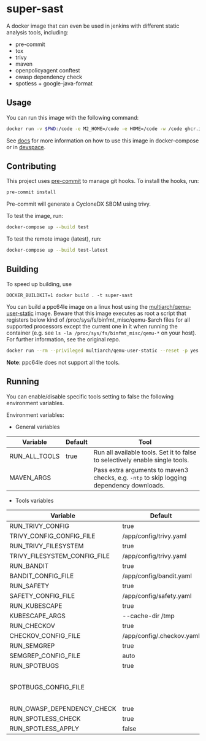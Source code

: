 # super-sast

A docker image that can even be used in jenkins
with different static analysis tools, including:

- pre-commit
- tox
- trivy
- maven
- openpolicyagent conftest
- owasp dependency check
- spotless + google-java-format

## Usage

You can run this image with the following command:

```bash
docker run -v $PWD:/code -e M2_HOME=/code -e HOME=/code -w /code ghcr.io/par-tec/super-sast:latest
```

See [docs](docs/README.md) for more information on how to use this image in docker-compose or in [devspace](https://devspace.sh).


## Contributing

This project uses [pre-commit](https://pre-commit.com/) to manage git hooks. To install the hooks, run:

```bash
pre-commit install
```

Pre-commit will generate a CycloneDX SBOM using trivy.

To test the image, run:

```bash
docker-compose up --build test
```

To test the remote image (latest), run:

```bash
docker-compose up --build test-latest
```

## Building

To speed up building, use

```
DOCKER_BUILDKIT=1 docker build . -t super-sast
```

You can build a ppc64le image on a linux host using
the  [multiarch/qemu-user-static](https://github.com/multiarch/qemu-user-static) image.
Beware that this image executes as root a script
that registers below kind of /proc/sys/fs/binfmt_misc/qemu-$arch files for all supported processors except the current one in it when running the container (e.g. see `ls -la /proc/sys/fs/binfmt_misc/qemu-*` on your host).
For further information, see the original repo.

```bash
docker run --rm --privileged multiarch/qemu-user-static --reset -p yes
```

**Note**: ppc64le does not support all the tools.

## Running

You can enable/disable specific tools setting to false the following
environment variables.

Environment variables:

- General variables

|Variable|Default|Tool|
|--------|-------|----|
|RUN_ALL_TOOLS|true|Run all available tools. Set it to false to selectively enable single tools.|
|MAVEN_ARGS| |Pass extra arguments to maven3 checks, e.g. `-ntp` to skip logging dependency downloads.|

- Tools variables

|Variable|Default|Tool|
|--------|-------|----|
|RUN_TRIVY_CONFIG|true|trivy_config|
|TRIVY_CONFIG_CONFIG_FILE|/app/config/trivy.yaml|trivy_config|
|RUN_TRIVY_FILESYSTEM|true|trivy_filesystem|
|TRIVY_FILESYSTEM_CONFIG_FILE|/app/config/trivy.yaml|trivy_filesystem|
|RUN_BANDIT|true|bandit|
|BANDIT_CONFIG_FILE|/app/config/bandit.yaml|bandit|
|RUN_SAFETY|true|safety|
|SAFETY_CONFIG_FILE|/app/config/safety.yaml|safety|
|RUN_KUBESCAPE|true|kubescape|
|KUBESCAPE_ARGS|--cache-dir /tmp|kubescape|
|RUN_CHECKOV|true|checkov|
|CHECKOV_CONFIG_FILE|/app/config/.checkov.yaml|checkov|
|RUN_SEMGREP|true|semgrep|
|SEMGREP_CONFIG_FILE|auto|semgrep|
|RUN_SPOTBUGS|true|spotbugs|
|SPOTBUGS_CONFIG_FILE||spotbugs. Set this to a file in the current repository, e.g. /code/spotbugs-exclude.xml|
|RUN_OWASP_DEPENDENCY_CHECK|true|owasp_dependency_check|
|RUN_SPOTLESS_CHECK|true|spotless_check|
|RUN_SPOTLESS_APPLY|false|spotless_apply|

